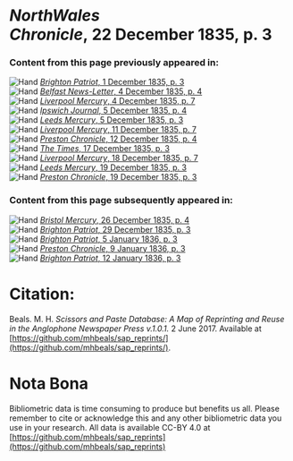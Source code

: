 # *NorthWales Chronicle*, 22 December 1835, p. 3  
  
### Content from this page previously appeared in:  
![Hand](http://scissorsandpaste.net/wp-content/uploads/2017/06/smallhandpointer.png) [*Brighton Patriot*, 1 December 1835, p. 3](https://mhbeals.github.io/sap_html/Brighton-Patriot/Brighton-Patriot-1-December-1835-p-3)  
![Hand](http://scissorsandpaste.net/wp-content/uploads/2017/06/smallhandpointer.png) [*Belfast News-Letter*, 4 December 1835, p. 4](https://mhbeals.github.io/sap_html/Belfast-News-Letter/Belfast-News-Letter-4-December-1835-p-4)  
![Hand](http://scissorsandpaste.net/wp-content/uploads/2017/06/smallhandpointer.png) [*Liverpool Mercury*, 4 December 1835, p. 7](https://mhbeals.github.io/sap_html/Liverpool-Mercury/Liverpool-Mercury-4-December-1835-p-7)  
![Hand](http://scissorsandpaste.net/wp-content/uploads/2017/06/smallhandpointer.png) [*Ipswich Journal*, 5 December 1835, p. 4](https://mhbeals.github.io/sap_html/Ipswich-Journal/Ipswich-Journal-5-December-1835-p-4)  
![Hand](http://scissorsandpaste.net/wp-content/uploads/2017/06/smallhandpointer.png) [*Leeds Mercury*, 5 December 1835, p. 3](https://mhbeals.github.io/sap_html/Leeds-Mercury/Leeds-Mercury-5-December-1835-p-3)  
![Hand](http://scissorsandpaste.net/wp-content/uploads/2017/06/smallhandpointer.png) [*Liverpool Mercury*, 11 December 1835, p. 7](https://mhbeals.github.io/sap_html/Liverpool-Mercury/Liverpool-Mercury-11-December-1835-p-7)  
![Hand](http://scissorsandpaste.net/wp-content/uploads/2017/06/smallhandpointer.png) [*Preston Chronicle*, 12 December 1835, p. 4](https://mhbeals.github.io/sap_html/Preston-Chronicle/Preston-Chronicle-12-December-1835-p-4)  
![Hand](http://scissorsandpaste.net/wp-content/uploads/2017/06/smallhandpointer.png) [*The Times*, 17 December 1835, p. 3](https://mhbeals.github.io/sap_html/The-Times/The-Times-17-December-1835-p-3)  
![Hand](http://scissorsandpaste.net/wp-content/uploads/2017/06/smallhandpointer.png) [*Liverpool Mercury*, 18 December 1835, p. 7](https://mhbeals.github.io/sap_html/Liverpool-Mercury/Liverpool-Mercury-18-December-1835-p-7)  
![Hand](http://scissorsandpaste.net/wp-content/uploads/2017/06/smallhandpointer.png) [*Leeds Mercury*, 19 December 1835, p. 3](https://mhbeals.github.io/sap_html/Leeds-Mercury/Leeds-Mercury-19-December-1835-p-3)  
![Hand](http://scissorsandpaste.net/wp-content/uploads/2017/06/smallhandpointer.png) [*Preston Chronicle*, 19 December 1835, p. 3](https://mhbeals.github.io/sap_html/Preston-Chronicle/Preston-Chronicle-19-December-1835-p-3)  
  
### Content from this page subsequently appeared in:  
![Hand](http://scissorsandpaste.net/wp-content/uploads/2017/06/smallhandpointer.png) [*Bristol Mercury*, 26 December 1835, p. 4](https://mhbeals.github.io/sap_html/Bristol-Mercury/Bristol-Mercury-26-December-1835-p-4)  
![Hand](http://scissorsandpaste.net/wp-content/uploads/2017/06/smallhandpointer.png) [*Brighton Patriot*, 29 December 1835, p. 3](https://mhbeals.github.io/sap_html/Brighton-Patriot/Brighton-Patriot-29-December-1835-p-3)  
![Hand](http://scissorsandpaste.net/wp-content/uploads/2017/06/smallhandpointer.png) [*Brighton Patriot*, 5 January 1836, p. 3](https://mhbeals.github.io/sap_html/Brighton-Patriot/Brighton-Patriot-5-January-1836-p-3)  
![Hand](http://scissorsandpaste.net/wp-content/uploads/2017/06/smallhandpointer.png) [*Preston Chronicle*, 9 January 1836, p. 3](https://mhbeals.github.io/sap_html/Preston-Chronicle/Preston-Chronicle-9-January-1836-p-3)  
![Hand](http://scissorsandpaste.net/wp-content/uploads/2017/06/smallhandpointer.png) [*Brighton Patriot*, 12 January 1836, p. 3](https://mhbeals.github.io/sap_html/Brighton-Patriot/Brighton-Patriot-12-January-1836-p-3)  


# Citation: 

Beals. M. H. *Scissors and Paste Database: A Map of Reprinting and Reuse in the Anglophone Newspaper Press v.1.0.1.* 2 June 2017. Available at [https://github.com/mhbeals/sap_reprints/](https://github.com/mhbeals/sap_reprints/). 

# Nota Bona

Bibliometric data is time consuming to produce but benefits us all. Please remember to cite or acknowledge this and any other bibliometric data you use in your research. All data is available CC-BY 4.0 at [https://github.com/mhbeals/sap_reprints](https://github.com/mhbeals/sap_reprints)